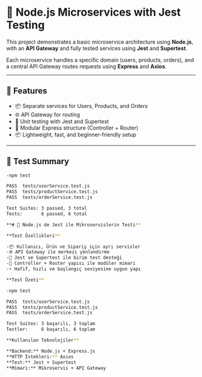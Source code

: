 # 🧪 Node.js Microservices with Jest Testing

This project demonstrates a basic microservice architecture using **Node.js**, with an **API Gateway** and fully tested services using **Jest** and **Supertest**.

Each microservice handles a specific domain (users, products, orders), and a central API Gateway routes requests using **Express** and **Axios**.

---

## 🚀 Features

- 📦 Separate services for Users, Products, and Orders
- 🌐 API Gateway for routing
- 🧪 Unit testing with Jest and Supertest
- 🔄 Modular Express structure (Controller + Router)
- 📦 Lightweight, fast, and beginner-friendly setup

---

## 🧪 Test Summary

```bash
-npm test

PASS  tests/userService.test.js
PASS  tests/productService.test.js
PASS  tests/orderService.test.js

Test Suites: 3 passed, 3 total
Tests:       6 passed, 6 total

**# 🧪 Node.js de Jest ile Mikroservislerin Testi**

**Test Özellikleri**

-📦 Kullanıcı, Ürün ve Sipariş için ayrı servisler
-🌐 API Gateway ile merkezi yönlendirme
-🧪 Jest ve Supertest ile birim test desteği
-🔄 Controller + Router yapısı ile modüler mimari
-⚡ Hafif, hızlı ve başlangıç seviyesine uygun yapı

**Test Özeti**

-npm test

PASS  tests/userService.test.js
PASS  tests/productService.test.js
PASS  tests/orderService.test.js

Test Suites: 3 başarılı, 3 toplam
Testler:     6 başarılı, 6 toplam

**Kullanılan Teknolojiler**

**Backend:** Node.js + Express.js
**HTTP İstekleri:** Axios
**Test:** Jest + Supertest
**Mimari:** Mikroservis + API Gateway
